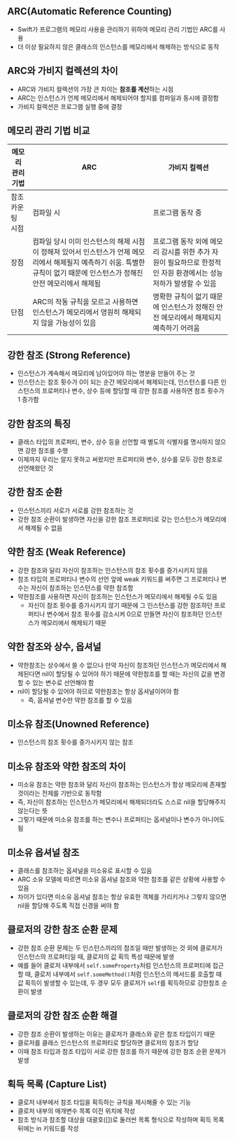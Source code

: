 ## ARC(Automatic Reference Counting)
- Swift가 프로그램의 메모리 사용을 관리하기 위하여 메모리 관리 기법인 ARC를 사용
- 더 이상 필요하지 않은 클래스의 인스턴스를 메모리에서 해제하는 방식으로 동작


## ARC와 가비지 컬렉션의 차이
- ARC와 가비지 컬렉션의 가장 큰 차이는 **참조를 계산**하는 시점
- ARC는 인스턴스가 언제 메모리에서 해제되어야 할지를 컴파일과 동시에 결정함
- 가비지 컬렉션은 프로그램 실행 중에 결정

## 메모리 관리 기법 비교
| 메모리 관리 기법 | ARC | 가비지 컬렉션 |
|----------------|-----|-------------|
| 참조 카운팅 시점 | 컴파일 시 | 프로그램 동작 중 |
| 장점 | 컴파일 당시 이미 인스턴스의 해제 시점이 정해져 있어서 인스턴스가 언제 메모리에서 해제될지 예측하기 쉬움. 특별한 규칙이 없기 때문에 인스턴스가 정해진 안전 메모리에서 해제됨 | 프로그램 동작 외에 메모리 감시를 위한 추가 자원이 필요하므로 한정적인 자원 환경에서는 성능 저하가 발생할 수 있음 |
| 단점 | ARC의 작동 규칙을 모르고 사용하면 인스턴스가 메모리에서 영원히 해제되지 않을 가능성이 있음 | 명확한 규칙이 없기 때문에 인스턴스가 정해진 안전 메모리에서 해제되지 예측하기 어려움 |

## 강한 참조 (Strong Reference)
- 인스턴스가 계속해서 메모리에 남아있어야 하는 명분을 만들어 주는 것
- 인스턴스는 참조 횟수가 0이 되는 순간 메모리에서 해제되는데, 인스턴스를 다른 인스턴스의 프로퍼티나 변수, 상수 등에 할당할 때 강한 참조를 사용하면 참조 횟수가 1 증가함

## 강한 참조의 특징
- 클래스 타입의 프로퍼티, 변수, 상수 등을 선언할 때 별도의 식별자를 명시하지 않으면 강한 참조를 수행
- 이제까지 우리는 알지 못하고 써왔지만 프로퍼티와 변수, 상수를 모두 강한 참조로 선언해왔던 것

## 강한 참조 순환
- 인스턴스끼리 서로가 서로를 강한 참조하는 것
- 강한 참조 순환이 발생하면 자신을 강한 참조 프로퍼티로 갖는 인스턴스가 메모리에서 해제될 수 없음

## 약한 참조 (Weak Reference)
- 강한 참조와 달리 자신이 참조하는 인스턴스의 참조 횟수를 증가시키지 않음
- 참조 타입의 프로퍼티나 변수의 선언 앞에 weak 키워드를 써주면 그 프로퍼티나 변수는 자신이 참조하는 인스턴스를 약한 참조함
- 약한참조를 사용하면 자신이 참조하는 인스턴스가 메모리에서 해제될 수도 있음
    - 자신이 참조 횟수를 증가시키지 않기 때문에 그 인스턴스를 강한 참조하던 프로퍼티나 변수에서 참조 횟수를 감소시켜 0으로 만들면 자신이 참조하던 인스턴스가 메모리에서 해제되기 때문

## 약한 참조와 상수, 옵셔널
- 약한참조는 상수에서 쓸 수 없으나 만약 자신이 참조하던 인스턴스가 메모리에서 해제된다면 nil이 할당될 수 있어야 하기 때문에 약한참조를 할 때는 자신의 값을 변경할 수 있는 변수로 선언해야 함
- nil이 할당될 수 있어야 하므로 약한참조는 항상 옵셔널이어야 함
    - 즉, 옵셔널 변수만 약한 참조를 할 수 있음

## 미소유 참조(Unowned Reference)
- 인스턴스의 참조 횟수를 증가시키지 않는 참조

## 미소유 참조와 약한 참조의 차이
- 미소유 참조는 약한 참조와 달리 자신이 참조하는 인스턴스가 항상 메모리에 존재할 것이라는 전제를 기반으로 동작함
- 즉, 자신이 참조하는 인스턴스가 메모리에서 해제되더라도 스스로 nil을 할당해주지 않는다는 뜻
- 그렇기 때문에 미소유 참조를 하는 변수나 프로퍼티는 옵셔널이나 변수가 아니어도 됨

## 미소유 옵셔널 참조
- 클래스를 참조하는 옵셔널을 미소유로 표시할 수 있음
- ARC 소유 모델에 따르면 미소유 옵셔널 참조와 약한 참조를 같은 상황에 사용할 수 있음
- 차이가 있다면 미소유 옵셔널 참조는 항상 유효한 객체를 가리키거나 그렇지 않으면 nil을 할당해 주도록 직접 신경을 써야 함

## 클로저의 강한 참조 순환 문제
- 강한 참조 순환 문제는 두 인스턴스끼리의 참조일 때만 발생하는 것 외에 클로저가 인스턴스의 프로퍼티일 때, 클로저의 값 획득 특성 때문에 발생
- 예를 들어 클로저 내부에서 `self.someProperty`처럼 인스턴스의 프로퍼티에 접근할 때, 클로저 내부에서 `self.someMethod()`처럼 인스턴스의 메서드를 호출할 때 값 획득이 발생할 수 있는데, 두 경우 모두 클로저가 `self`를 획득하므로 강한참조 순환이 발생

## 클로저의 강한 참조 순환 해결
- 강한 참조 순환이 발생하는 이유는 클로저가 클래스와 같은 참조 타입이기 때문
- 클로저를 클래스 인스턴스의 프로퍼티로 할당하면 클로저의 참조가 할당
- 이때 참조 타입과 참조 타입이 서로 강한 참조를 하기 때문에 강한 참조 순환 문제가 발생

## 획득 목록 (Capture List)
- 클로저 내부에서 참조 타입을 획득하는 규칙을 제시해줄 수 있는 기능
- 클로저 내부의 매개변수 목록 이전 위치에 작성
- 참조 방식과 참조할 대상을 대괄호([])로 둘러싼 목록 형식으로 작성하며 획득 목록 뒤에는 in 키워드를 작성

